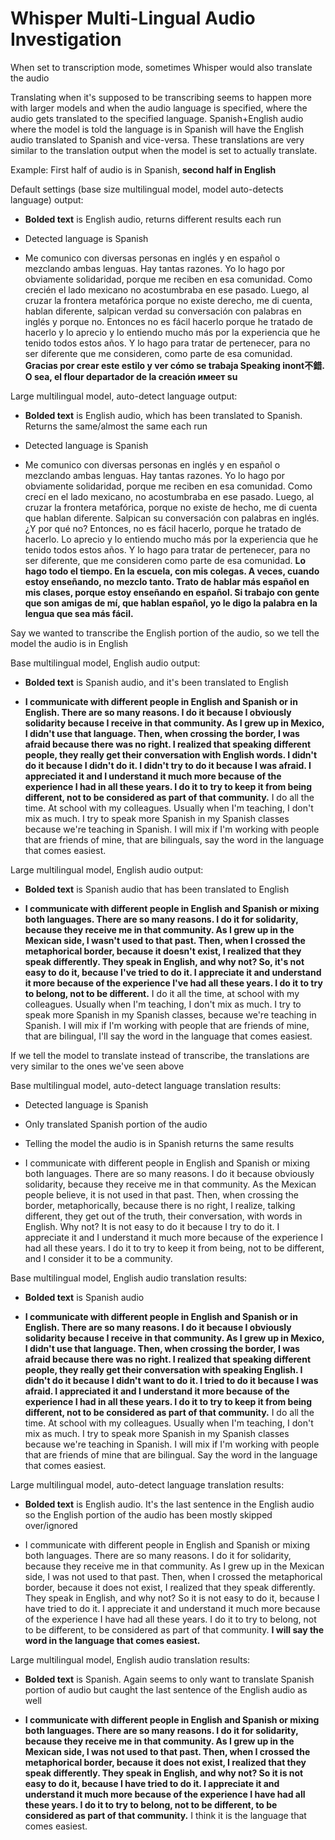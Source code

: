 # Whisper Multi-Lingual Audio Investigation

When set to transcription mode, sometimes Whisper would also translate
the audio

Translating when it's supposed to be transcribing seems to happen more
with larger models and when the audio language is specified, where the
audio gets translated to the specified language. Spanish+English audio
where the model is told the language is in Spanish will have the English
audio translated to Spanish and vice-versa. These translations are very
similar to the translation output when the model is set to actually
translate.

Example: First half of audio is in Spanish, **second half in English**

Default settings (base size multilingual model, model auto-detects
language) output:

- **Bolded text** is English audio, returns different results each
    run

- Detected language is Spanish

- Me comunico con diversas personas en inglés y en español o
    mezclando ambas lenguas. Hay tantas razones. Yo lo hago por
    obviamente solidaridad, porque me reciben en esa comunidad. Como
    crecién el lado mexicano no acostumbraba en ese pasado. Luego, al
    cruzar la frontera metafórica porque no existe derecho, me di
    cuenta, hablan diferente, salpican verdad su conversación con
    palabras en inglés y porque no. Entonces no es fácil hacerlo porque
    he tratado de hacerlo y lo aprecio y lo entiendo mucho más por la
    experiencia que he tenido todos estos años. Y lo hago para tratar de
    pertenecer, para no ser diferente que me consideren, como parte de
    esa comunidad. **Gracias por crear este estilo y ver cómo se trabaja
    Speaking inont不錯. O sea, el flour departador de la creación имеет
    su**


Large multilingual model, auto-detect language output:

-   **Bolded text** is English audio, which has been translated to
    Spanish. Returns the same/almost the same each run

-   Detected language is Spanish

-   Me comunico con diversas personas en inglés y en español o
    mezclando ambas lenguas. Hay tantas razones. Yo lo hago por
    obviamente solidaridad, porque me reciben en esa comunidad. Como
    crecí en el lado mexicano, no acostumbraba en ese pasado. Luego, al
    cruzar la frontera metafórica, porque no existe de hecho, me di
    cuenta que hablan diferente. Salpican su conversación con palabras
    en inglés. ¿Y por qué no? Entonces, no es fácil hacerlo, porque he
    tratado de hacerlo. Lo aprecio y lo entiendo mucho más por la
    experiencia que he tenido todos estos años. Y lo hago para tratar de
    pertenecer, para no ser diferente, que me consideren como parte de
    esa comunidad. **Lo hago todo el tiempo. En la escuela, con mis
    colegas. A veces, cuando estoy enseñando, no mezclo tanto. Trato de
    hablar más español en mis clases, porque estoy enseñando en español.
    Si trabajo con gente que son amigas de mí, que hablan español, yo le
    digo la palabra en la lengua que sea más fácil.**



Say we wanted to transcribe the English portion of the audio, so we tell
the model the audio is in English

Base multilingual model, English audio output:

-   **Bolded text** is Spanish audio, and it's been translated to
    English

-   **I communicate with different people in English and Spanish or in
    English. There are so many reasons. I do it because I obviously
    solidarity because I receive in that community. As I grew up in
    Mexico, I didn\'t use that language. Then, when crossing the border,
    I was afraid because there was no right. I realized that speaking
    different people, they really get their conversation with English
    words. I didn\'t do it because I didn\'t do it. I didn\'t try to do
    it because I was afraid. I appreciated it and I understand it much
    more because of the experience I had in all these years. I do it to
    try to keep it from being different, not to be considered as part of
    that community.** I do all the time. At school with my colleagues.
    Usually when I\'m teaching, I don\'t mix as much. I try to speak
    more Spanish in my Spanish classes because we\'re teaching in
    Spanish. I will mix if I\'m working with people that are friends of
    mine, that are bilinguals, say the word in the language that comes
    easiest.


Large multilingual model, English audio output:

-   **Bolded text** is Spanish audio that has been translated to
    English

-   **I communicate with different people in English and Spanish or
    mixing both languages. There are so many reasons. I do it for
    solidarity, because they receive me in that community. As I grew up
    in the Mexican side, I wasn\'t used to that past. Then, when I
    crossed the metaphorical border, because it doesn\'t exist, I
    realized that they speak differently. They speak in English, and why
    not? So, it\'s not easy to do it, because I\'ve tried to do it. I
    appreciate it and understand it more because of the experience I\'ve
    had all these years. I do it to try to belong, not to be different.**
    I do it all the time, at school with my colleagues. Usually when
    I\'m teaching, I don\'t mix as much. I try to speak more Spanish in
    my Spanish classes, because we\'re teaching in Spanish. I will mix
    if I\'m working with people that are friends of mine, that are
    bilingual, I\'ll say the word in the language that comes easiest.


If we tell the model to translate instead of transcribe, the
translations are very similar to the ones we've seen above

Base multilingual model, auto-detect language translation results:

-   Detected language is Spanish

-   Only translated Spanish portion of the audio

-   Telling the model the audio is in Spanish returns the same results

-   I communicate with different people in English and Spanish or
    mixing both languages. There are so many reasons. I do it because
    obviously solidarity, because they receive me in that community. As
    the Mexican people believe, it is not used in that past. Then, when
    crossing the border, metaphorically, because there is no right, I
    realize, talking different, they get out of the truth, their
    conversation, with words in English. Why not? It is not easy to do
    it because I try to do it. I appreciate it and I understand it much
    more because of the experience I had all these years. I do it to try
    to keep it from being, not to be different, and I consider it to be
    a community.


Base multilingual model, English audio translation results:

-   **Bolded text** is Spanish audio

-   **I communicate with different people in English and Spanish or in
    English. There are so many reasons. I do it because I obviously
    solidarity because I receive in that community. As I grew up in
    Mexico, I didn\'t use that language. Then, when crossing the border,
    I was afraid because there was no right. I realized that speaking
    different people, they really get their conversation with speaking
    English. I didn\'t do it because I didn\'t want to do it. I tried to
    do it because I was afraid. I appreciated it and I understand it
    more because of the experience I had in all these years. I do it to
    try to keep it from being different, not to be considered as part of
    that community.** I do all the time. At school with my colleagues.
    Usually when I\'m teaching, I don\'t mix as much. I try to speak
    more Spanish in my Spanish classes because we\'re teaching in
    Spanish. I will mix if I\'m working with people that are friends of
    mine that are bilingual. Say the word in the language that comes
    easiest.


Large multilingual model, auto-detect language translation results:

-   **Bolded text** is English audio. It's the last sentence in the English
    audio so the English portion of the audio has been mostly skipped
    over/ignored

-   I communicate with different people in English and Spanish or
    mixing both languages. There are so many reasons. I do it for
    solidarity, because they receive me in that community. As I grew up
    in the Mexican side, I was not used to that past. Then, when I
    crossed the metaphorical border, because it does not exist, I
    realized that they speak differently. They speak in English, and why
    not? So it is not easy to do it, because I have tried to do it. I
    appreciate it and understand it much more because of the experience
    I have had all these years. I do it to try to belong, not to be
    different, to be considered as part of that community. **I will say
    the word in the language that comes easiest.**


Large multilingual model, English audio translation results:

-   **Bolded text** is Spanish. Again seems to only want to translate
    Spanish portion of audio but caught the last sentence of the English
    audio as well

-   **I communicate with different people in English and Spanish or
    mixing both languages. There are so many reasons. I do it for
    solidarity, because they receive me in that community. As I grew up
    in the Mexican side, I was not used to that past. Then, when I
    crossed the metaphorical border, because it does not exist, I
    realized that they speak differently. They speak in English, and why
    not? So it is not easy to do it, because I have tried to do it. I
    appreciate it and understand it much more because of the experience
    I have had all these years. I do it to try to belong, not to be
    different, to be considered as part of that community.** I think it is
    the language that comes easiest.


